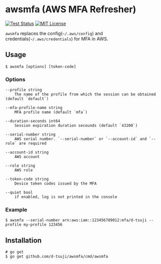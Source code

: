 awsmfa (AWS MFA Refresher)
==========================

[![Test Status](https://github.com/d-tsuji/awsmfa/workflows/test/badge.svg?branch=master)][actions]
[![MIT License](http://img.shields.io/badge/license-MIT-blue.svg?style=flat-square)][license]

[actions]: https://github.com/d-tsuji/awsmfa/actions?workflow=test
[license]: https://github.com/d-tsuji/awsmfa/blob/main/LICENSE

`awsmfa` replaces the config(`~/.aws/config`) and credentials(`~/.aws/credentials`) for MFA in AWS.

## Usage

```console
$ awsmfa [options] [token-code]
```

### Options

```
--profile string
	The name of the profile from which the session can be obtained (default `default`)

--mfa-profile-name string
	MFA profile name (default `mfa`)

--duration-seconds int64
	Session expiration duration secounds (default `43200`)

--serial-number string
	AWS serial number. `--serial-number` or `--account-id` and `--role` are required

--account-id string
	AWS account

--role string
	AWS role

--token-code string
	Device token codes issued by the MFA

--quiet bool
    if enabled, log is not printed in the console
```

### Example

```
$ awsmfa --serial-number arn:aws:iam::123456789012:mfa/d-tsuji --profile my-profile 123456
```

## Installation

```
# go get
$ go get github.com/d-tsuji/awsmfa/cmd/awsmfa
```
